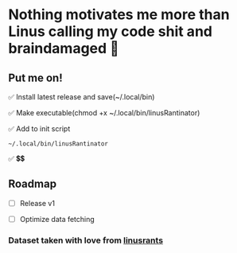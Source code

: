 # Nothing motivates me more than Linus calling my code shit and braindamaged 🌟

## Put me on!
✅ Install latest release and save(~/.local/bin)

✅ Make executable(chmod +x ~/.local/bin/linusRantinator)

✅ Add to init script
```(bash)
~/.local/bin/linusRantinator
```

✅ 💲💲

## Roadmap

- [ ] Release v1

- [ ] Optimize data fetching

### Dataset taken with love from [linusrants](https://github.com/corollari/linusrants)